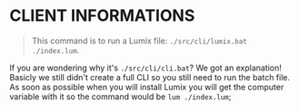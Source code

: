# CLIENT INFORMATIONS
> This command is to run a Lumix file: `./src/cli/lumix.bat ./index.lum`.

If you are wondering why it's `./src/cli/cli.bat`? We got an explanation!
Basicly we still didn't create a full CLI so you still need to run the batch file. As soon as possible when you will install Lumix you will get the computer variable with it so the command would be `lum ./index.lum`;